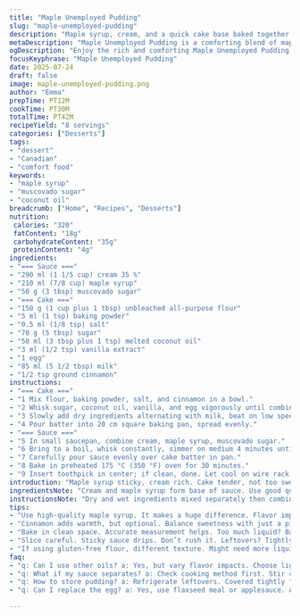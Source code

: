 ```yaml
---
title: "Maple Unemployed Pudding"
slug: "maple-unemployed-pudding"
description: "Maple syrup, cream, and a quick cake base baked together. Brown sugar replaced by muscovado. Oil swapped with melted coconut for a hint of tropical sweetness and less neutral fat. More flour, less sugar, and a pinch of cinnamon added. Baking temps adjusted. Sauce thickens extra. Timings slightly shortened. Pudding ends with sticky surface and moist crumb. Traditional Canadian dessert with a twist—comfort and sweetness in one. Simple pantry staples turned upscale with a little maple magic and texture shifts."
metaDescription: "Maple Unemployed Pudding is a comforting blend of maple syrup, rich cream, and a moist cake base with a hint of tropical coconut flavor."
ogDescription: "Enjoy the rich and comforting Maple Unemployed Pudding with coconut and cinnamon for a unique twist on a Canadian classic."
focusKeyphrase: "Maple Unemployed Pudding"
date: 2025-07-24
draft: false
image: maple-unemployed-pudding.png
author: "Emma"
prepTime: PT12M
cookTime: PT30M
totalTime: PT42M
recipeYield: "8 servings"
categories: ["Desserts"]
tags:
- "dessert"
- "Canadian"
- "comfort food"
keywords:
- "maple syrup"
- "muscovado sugar"
- "coconut oil"
breadcrumb: ["Home", "Recipes", "Desserts"]
nutrition: 
 calories: "320"
 fatContent: "18g"
 carbohydrateContent: "35g"
 proteinContent: "4g"
ingredients:
- "=== Sauce ==="
- "290 ml (1 1/5 cup) cream 35 %"
- "210 ml (7/8 cup) maple syrup"
- "50 g (3 tbsp) muscovado sugar"
- "=== Cake ==="
- "150 g (1 cup plus 1 tbsp) unbleached all-purpose flour"
- "5 ml (1 tsp) baking powder"
- "0.5 ml (1/8 tsp) salt"
- "70 g (5 tbsp) sugar"
- "50 ml (3 tbsp plus 1 tsp) melted coconut oil"
- "3 ml (1/2 tsp) vanilla extract"
- "1 egg"
- "85 ml (5 1/2 tbsp) milk"
- "1/2 tsp ground cinnamon"
instructions:
- "=== Cake ==="
- "1 Mix flour, baking powder, salt, and cinnamon in a bowl."
- "2 Whisk sugar, coconut oil, vanilla, and egg vigorously until combined."
- "3 Slowly add dry ingredients alternating with milk, beat on low speed just until smooth."
- "4 Pour batter into 20 cm square baking pan, spread evenly."
- "=== Sauce ==="
- "5 In small saucepan, combine cream, maple syrup, muscovado sugar."
- "6 Bring to a boil, whisk constantly, simmer on medium 4 minutes until slightly thickened, remove from heat."
- "7 Carefully pour sauce evenly over cake batter in pan."
- "8 Bake in preheated 175 °C (350 °F) oven for 30 minutes."
- "9 Insert toothpick in center; if clean, done. Let cool on wire rack before serving."
introduction: "Maple syrup sticky, cream rich. Cake tender, not too sweet. Coconut oil adds slight fragrance, different from neutral. Cinnamon warming hint. Muscovado sugar darker, deeper flavor than plain brown. Cook sauce first, sauce thickens, coats cake during baking. Cake poofs up under sauce, soaking it up. Toothpick clean signals done. Cooling lets flavors settle, sauce sticky but less runny. Perfect fall dessert mood. Messy plate good sign. Maple essence shines front and center. Canadian roots with a tropical splash. Not fussy. Simple ingredients, fun feel. Cake and sauce one bite. Not layered or fancy, rustic charm. Quick to make, faster to disappear. Crowds like it. Pudding impression but cake inside. Dense, moist, sweet, comforting. Easy swap ingredients make it yours."
ingredientsNote: "Cream and maple syrup form base of sauce. Use good quality syrup for strong flavor. Muscovado sugar replaces regular brown sugar for deeper molasses note. Coconut oil melts smoother than vegetable oil, adds subtle tropical aroma but keep flavors balanced. Flour quantity increased to balance extra moisture from coconut oil. Cinnamon adds warmth; optional but recommended. Vanilla extract boosts aroma. Milk quantity slightly reduced to compensate for thicker batter. Baking powder provides lift, salt balances sweetness. Egg binds. Keep accurate measures for best consistency. Sauce ingredients boiled to thicken; don't burn or overboil. Using unbleached flour ensures texture and color remain natural."
instructionsNote: "Dry and wet ingredients mixed separately then combined; prevents overmixing. Beat sugar and oil well for smoothness. Add dry ingredients alternating with milk to keep batter uniform. Pour batter quickly then sauce; sauce must still be hot or warm to properly soak cake during bake. Oven temperature lowered slightly to allow gradual rise and thorough cooking without overbrowning sauce. Bake until a toothpick inserts cleanly in center or slight moist crumbs cling; preserves moist texture. Cooling is essential; cake sets, sauce thickens more on cooling. Use wire rack to avoid sogginess underneath. Slice carefully; sticky sauce may drip. Serve warm or room temperature. Refrigerate leftovers tightly covered, reheat gently."
tips:
- "Use high-quality maple syrup. It makes a huge difference. Flavor impact strong. But don’t burn sauce. Watch carefully. Stir as needed. Coconut oil? Use melted. Smoother consistency. Give cake moisture boost."
- "Cinnamon adds warmth, but optional. Balance sweetness with just a pinch. Cake mixes quick. Dry and wet together makes sense. Alternate ingredients. Dry, then wet. Stir too much? Cake will be dense; avoid that."
- "Bake in clean space. Accurate measurement helps. Too much liquid? Batter will thin. Too little? Get dry bites. Cooling matters. Let cake settle before slicing. Sauce thickens while cooling. Keep ingredients at room temp."
- "Slice careful. Sticky sauce drips. Don’t rush it. Leftovers? Tightly cover them. Refrigerate. Reheat gently in microwave. Too hot? Sauce separates. Slow method preserves texture. Feel free to swap milk for almond if preferred."
- "If using gluten-free flour, different texture. Might need more liquid, checking consistency is key. Muffin pan works too. Adjust timing down. Individual servings nice for gatherings. Extra sauce? Serve warm on top."
faq:
- "q: Can I use other oils? a: Yes, but vary flavor impacts. Choose lighter oils. Not coconut? Olive could work. Flavors will change though. Keep that in mind."
- "q: What if my sauce separates? a: Check cooking method first. Stir constantly. Too high heat? Graphic issues arise. Sauce thick but won’t emulsify? Start again."
- "q: How to store pudding? a: Refrigerate leftovers. Covered tightly for best results. Want to freeze it? Use safe container, separates upon thawing."
- "q: Can I replace the egg? a: Yes, use flaxseed meal or applesauce. Adjust liquid amount. Both options change flavors slightly. But works nice."

---
```

